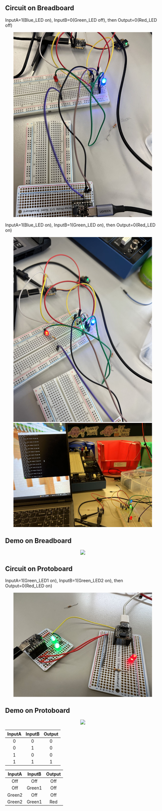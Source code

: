 ## Circuit on Breadboard

InputA=1(Blue_LED on), InputB=0(Green_LED off), then Output=0(Red_LED off)

<div align=center>
<img src="https://github.com/lihzhao14/ese-5190-lab2-B/blob/main/image/1.jpg" width="450">  
</div>

InputA=1(Blue_LED on), InputB=1(Green_LED on), then Output=0(Red_LED on)

<div align=center>
<img src="https://github.com/lihzhao14/ese-5190-lab2-B/blob/main/image/2.jpg" width="450">  
</div>

<div align=center>
<img src="https://github.com/lihzhao14/ese-5190-lab2-B/blob/main/image/3.jpg" width="450">  
</div>

## Demo on Breadboard

<div align=center>
<img src="https://github.com/lihzhao14/ese-5190-lab2-B/blob/main/image/breadboard_demo.gif" width="450">  
</div>


## Circuit on Protoboard

InputA=1(Green_LED1 on), InputB=1(Green_LED2 on), then Output=0(Red_LED on)

<div align=center>
<img src="https://github.com/lihzhao14/ese-5190-lab2-B/blob/main/image/4.jpg" width="450">  
</div>

## Demo on Protoboard

<div align=center>
<img src="https://github.com/lihzhao14/ese-5190-lab2-B/blob/main/image/protoboard_demo.gif" width="450">  
</div>

|InputA|InputB|Output|
| :---: | :---: | :---: |
| 0 | 0 | 0 |
| 0 | 1 | 0 |
| 1 | 0 | 0 |
| 1 | 1 | 1 |

|InputA|InputB|Output|
| :---: | :---: | :---: |
| Off | Off | Off |
| Off | Green1 | Off |
| Green2 | Off | Off |
| Green2 | Green1 | Red |


